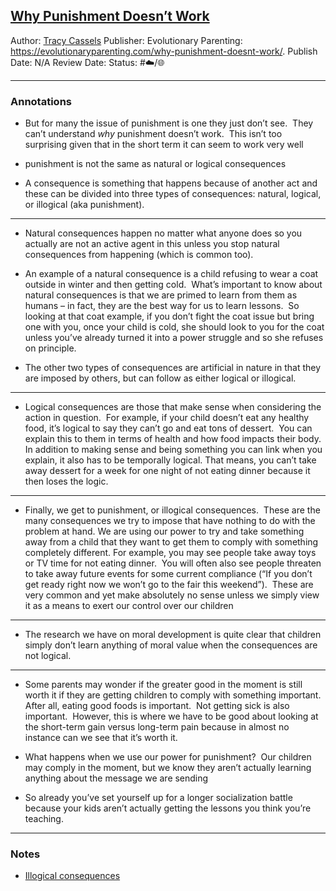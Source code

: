 ## [Why Punishment Doesn’t Work](https://evolutionaryparenting.com/why-punishment-doesnt-work/)

Author: [Tracy Cassels]()
Publisher: Evolutionary Parenting: https://evolutionaryparenting.com/why-punishment-doesnt-work/.
Publish Date: N/A
Review Date:
Status: #☁️/🌐 

---

### Annotations

* But for many the issue of punishment is one they just don’t see.  They can’t understand *why* punishment doesn’t work.  This isn’t too surprising given that in the short term it can seem to work very well

* punishment is not the same as natural or logical consequences

* A consequence is something that happens because of another act and these can be divided into three types of consequences: natural, logical, or illogical (aka punishment).

---

* Natural consequences happen no matter what anyone does so you actually are not an active agent in this unless you stop natural consequences from happening (which is common too).

* An example of a natural consequence is a child refusing to wear a coat outside in winter and then getting cold.  What’s important to know about natural consequences is that we are primed to learn from them as humans – in fact, they are the best way for us to learn lessons.  So looking at that coat example, if you don’t fight the coat issue but bring one with you, once your child is cold, she should look to you for the coat unless you’ve already turned it into a power struggle and so she refuses on principle.

* The other two types of consequences are artificial in nature in that they are imposed by others, but can follow as either logical or illogical.

---

* Logical consequences are those that make sense when considering the action in question.  For example, if your child doesn’t eat any healthy food, it’s logical to say they can’t go and eat tons of dessert.  You can explain this to them in terms of health and how food impacts their body.  In addition to making sense and being something you can link when you explain, it also has to be temporally logical. That means, you can’t take away dessert for a week for one night of not eating dinner because it then loses the logic.

---

* Finally, we get to punishment, or illogical consequences.  These are the many consequences we try to impose that have nothing to do with the problem at hand. We are using our power to try and take something away from a child that they want to get them to comply with something completely different. For example, you may see people take away toys or TV time for not eating dinner.  You will often also see people threaten to take away future events for some current compliance (“If you don’t get ready right now we won’t go to the fair this weekend”).  These are very common and yet make absolutely no sense unless we simply view it as a means to exert our control over our children

---

* The research we have on moral development is quite clear that children simply don’t learn anything of moral value when the consequences are not logical.

---

* Some parents may wonder if the greater good in the moment is still worth it if they are getting children to comply with something important.  After all, eating good foods is important.  Not getting sick is also important.  However, this is where we have to be good about looking at the short-term gain versus long-term pain because in almost no instance can we see that it’s worth it.

* What happens when we use our power for punishment?  Our children may comply in the moment, but we know they aren’t actually learning anything about the message we are sending

* So already you’ve set yourself up for a longer socialization battle because your kids aren’t actually getting the lessons you think you’re teaching.

---

### Notes

* [Illogical consequences](Illogical%20consequences.md)

